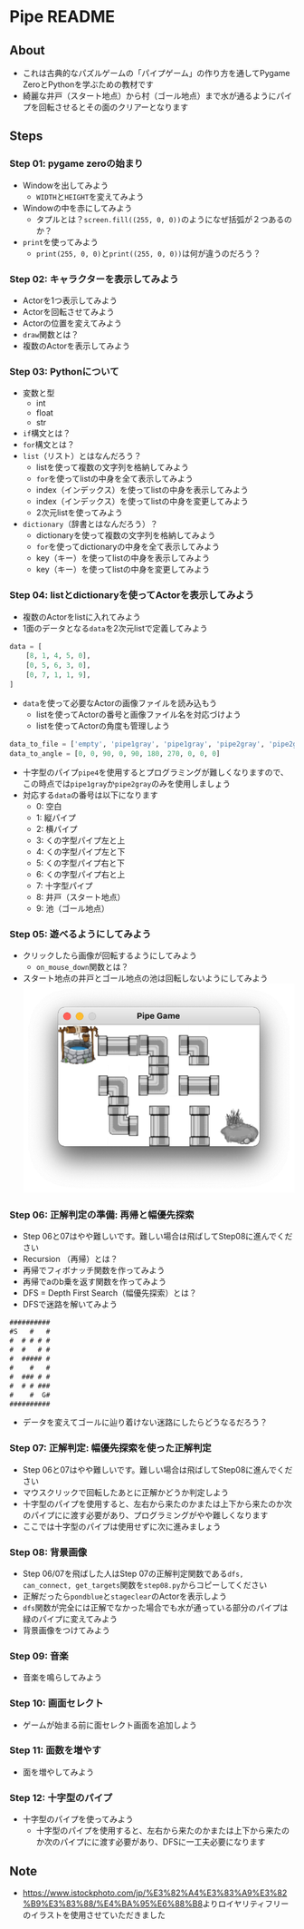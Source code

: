 # Pipe README

## About

* これは古典的なパズルゲームの「パイプゲーム」の作り方を通してPygame ZeroとPythonを学ぶための教材です
* 綺麗な井戸（スタート地点）から村（ゴール地点）まで水が通るようにパイプを回転させるとその面のクリアーとなります

## Steps

### Step 01: pygame zeroの始まり

* Windowを出してみよう
  * `WIDTH`と`HEIGHT`を変えてみよう
* Windowの中を赤にしてみよう
  * タプルとは？`screen.fill((255, 0, 0))`のようになぜ括弧が２つあるのか？
* `print`を使ってみよう
  * `print(255, 0, 0)`と`print((255, 0, 0))`は何が違うのだろう？

### Step 02: キャラクターを表示してみよう

* Actorを1つ表示してみよう
* Actorを回転させてみよう
* Actorの位置を変えてみよう
* `draw`関数とは？
* 複数のActorを表示してみよう

### Step 03: Pythonについて

* 変数と型
  * int
  * float
  * str
* `if`構文とは？
* `for`構文とは？
* `list`（リスト）とはなんだろう？
  * listを使って複数の文字列を格納してみよう
  * `for`を使ってlistの中身を全て表示してみよう
  * index（インデックス）を使ってlistの中身を表示してみよう
  * index（インデックス）を使ってlistの中身を変更してみよう
  * 2次元listを使ってみよう
* `dictionary`（辞書とはなんだろう）？
  * dictionaryを使って複数の文字列を格納してみよう
  * `for`を使ってdictionaryの中身を全て表示してみよう
  * key（キー）を使ってlistの中身を表示してみよう
  * key（キー）を使ってlistの中身を変更してみよう

### Step 04: listとdictionaryを使ってActorを表示してみよう

* 複数のActorをlistに入れてみよう
* 1面のデータとなる`data`を2次元listで定義してみよう

```python
data = [
    [8, 1, 4, 5, 0],
    [0, 5, 6, 3, 0],
    [0, 7, 1, 1, 9],
]
```

* `data`を使って必要なActorの画像ファイルを読み込もう
  * listを使ってActorの番号と画像ファイル名を対応づけよう
  * listを使ってActorの角度も管理しよう

```python
data_to_file = ['empty', 'pipe1gray', 'pipe1gray', 'pipe2gray', 'pipe2gray', 'pipe2gray', 'pipe2gray', 'pipe3gray', 'well', 'pondgray']
data_to_angle = [0, 0, 90, 0, 90, 180, 270, 0, 0, 0]
```

* 十字型のパイプ`pipe4`を使用するとプログラミングが難しくなりますので、この時点では`pipe1gray`か`pipe2gray`のみを使用しましょう
* 対応する`data`の番号は以下になります
  * 0: 空白
  * 1: 縦パイプ
  * 2: 横パイプ
  * 3: くの字型パイプ左と上
  * 4: くの字型パイプ左と下
  * 5: くの字型パイプ右と下
  * 6: くの字型パイプ右と上
  * 7: 十字型パイプ
  * 8: 井戸（スタート地点）
  * 9: 池（ゴール地点）

### Step 05: 遊べるようにしてみよう

* クリックしたら画像が回転するようにしてみよう
  * `on_mouse_down`関数とは？
* スタート地点の井戸とゴール地点の池は回転しないようにしてみよう
![screen01](./docs/screen01.png)

### Step 06: 正解判定の準備: 再帰と幅優先探索

* Step 06と07はやや難しいです。難しい場合は飛ばしてStep08に進んでください
* Recursion （再帰）とは？
* 再帰でフィボナッチ関数を作ってみよう
* 再帰でaのb乗を返す関数を作ってみよう
* DFS = Depth First Search（幅優先探索）とは？
* DFSで迷路を解いてみよう

```text
##########
#S   #   #
#  # # # #
#  #   # #
#  ##### #
#    #   #
#  ### # #
#  # # ###
#    #  G#
##########
```

* データを変えてゴールに辿り着けない迷路にしたらどうなるだろう？

### Step 07: 正解判定: 幅優先探索を使った正解判定

* Step 06と07はやや難しいです。難しい場合は飛ばしてStep08に進んでください
* マウスクリックで回転したあとに正解かどうか判定しよう
* 十字型のパイプを使用すると、左右から来たのかまたは上下から来たのか次のパイプにに渡す必要があり、プログラミングがやや難しくなります
* ここでは十字型のパイプは使用せずに次に進みましょう

### Step 08: 背景画像

* Step 06/07を飛ばした人はStep 07の正解判定関数である`dfs, can_connect, get_targets`関数を`step08.py`からコピーしてください
* 正解だったら`pondblue`と`stageclear`のActorを表示しよう
* `dfs`関数が完全には正解でなかった場合でも水が通っている部分のパイプは緑のパイプに変えてみよう
* 背景画像をつけてみよう

### Step 09: 音楽

* 音楽を鳴らしてみよう

### Step 10: 画面セレクト

* ゲームが始まる前に面セレクト画面を追加しよう

### Step 11: 面数を増やす

* 面を増やしてみよう

### Step 12: 十字型のパイプ

* 十字型のパイプを使ってみよう
  * 十字型のパイプを使用すると、左右から来たのかまたは上下から来たのか次のパイプにに渡す必要があり、DFSに一工夫必要になります

## Note

* <https://www.istockphoto.com/jp/%E3%82%A4%E3%83%A9%E3%82%B9%E3%83%88/%E4%BA%95%E6%88%B8>よりロイヤリティフリーのイラストを使用させていただきました